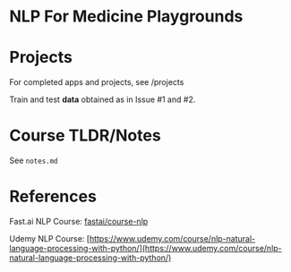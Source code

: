 # NLP For Medicine Playgrounds

# Projects

For completed apps and projects, see /projects

Train and test **data** obtained as in Issue #1 and #2.

# Course TLDR/Notes

See `notes.md`

# References

Fast.ai NLP Course: [fastai/course-nlp](https://github.com/fastai/course-nlp)

Udemy NLP Course: [https://www.udemy.com/course/nlp-natural-language-processing-with-python/](https://www.udemy.com/course/nlp-natural-language-processing-with-python/)
